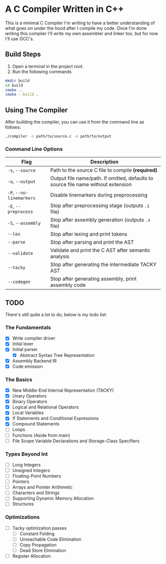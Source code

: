 # A C Compiler Written in C++
This is a minimal C Compiler I'm writing to have a better understanding of what goes on under the hood after I compile my code. Once I'm done writing this compiler I'll write my own assembler and linker too, but for now I'll use GCC's.

## Build Steps
1. Open a terminal in the project root.
2. Run the following commands
```bash
mkdir build
cd build
cmake ..
cmake --build .
```

## Using The Compiler
After building the compiler, you can use it from the command line as follows:

```bash
./compiler -s path/to/source.c -o path/to/output
```

### Command Line Options
| Flag                     | Description                                                                       |
| ------------------------ | --------------------------------------------------------------------------------- |
| `-s`, `--source`         | Path to the source C file to compile **(required)**                               |
| `-o`, `--output`         | Output file name/path. If omitted, defaults to source file name without extension |
| `-P`, `--no-linemarkers` | Disable linemarkers during preprocessing                                          |
| `-E`, `--preprocess`     | Stop after preprocessing stage (outputs `.i` file)                                |
| `-S`, `--assembly`       | Stop after assembly generation (outputs `.s` file)                                |
| `--lex`                  | Stop after lexing and print tokens                                                |
| `--parse`                | Stop after parsing and print the AST                                              |
| `--validate`             | Validate and print the C AST after semantic analysis                              |
| `--tacky`                | Stop after generating the intermediate TACKY AST                                  |
| `--codegen`              | Stop after generating assembly, print assembly code                               |

## TODO
There's still quite a lot to do, below is my todo list:

### The Fundamentals
- [x] Write compiler driver
- [x] Inital lexer
- [x] Initial parser
    - [x] Abstract Syntax Tree Representation
- [x] Assembly Backend IR
- [x] Code emission

### The Basics
- [x] New Middle-End Internal Representation (TACKY)
- [x] Unary Operators
- [x] Binary Operators
- [x] Logical and Relational Operators
- [x] Local Variables
- [x] If Statements and Conditional Expressions
- [x] Compound Statements
- [ ] Loops
- [ ] Functions (Aside from main)
- [ ] File Scope Variable Declarations and Storage-Class Specifiers

### Types Beyond Int
- [ ] Long Integers
- [ ] Unsigned Integers
- [ ] Floating-Point Numbers
- [ ] Pointers
- [ ] Arrays and Pointer Arithmetic
- [ ] Characters and Strings
- [ ] Supporting Dynamic Memory Allocation
- [ ] Structures

### Optimizations
- [ ] Tacky optimization passes
    - [ ] Constant Folding
    - [ ] Unreachable Code Elimination
    - [ ] Copy Propagation
    - [ ] Dead Store Elimination
- [ ] Register Allocation